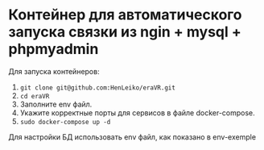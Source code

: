 # Контейнер для автоматического запуска связки из ngin + mysql + phpmyadmin

Для запуска контейнеров:

1. ```git clone git@github.com:HenLeiko/eraVR.git```
2. ```cd eraVR```
  1. Заполните env файл.
  2. Укажите корректные порты для сервисов в файле docker-compose.
3. ```sudo docker-compose up -d```

Для настройки БД использовать env файл, как показано в env-exemple
